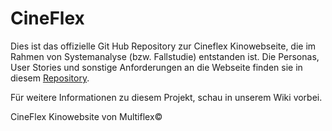 # CineFlex
Dies ist das offizielle Git Hub Repository zur Cineflex Kinowebseite, die im Rahmen von Systemanalyse (bzw. Fallstudie) entstanden ist.
Die Personas, User Stories und sonstige Anforderungen an die Webseite finden sie in diesem [Repository](https://www.github.com/Tony1704/CineFlexVerwaltung).

Für weitere Informationen zu diesem Projekt, schau in unserem Wiki vorbei.

CineFlex Kinowebsite von Multiflex© 
